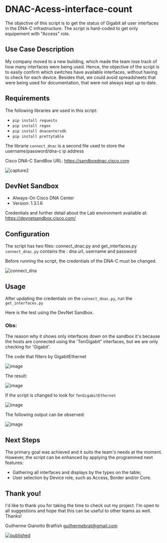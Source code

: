 # DNAC-Acess-interface-count
The objective of this script is to get the status of Gigabit all user interfaces in the DNA-C infrastructure.
The script is hard-coded to get only equipement with "Access" role.

## Use Case Description
My company moved to a new building, which made the team lose track of how many interfaces were being used. Hence, the objective of the script is to easily confirm which switches have available interfaces, without having to check for each device. Besides that, we could avoid spreadsheets that were being used for documentation, that were not always kept up to date.

## Requirements
The following libraries are used in this script:


* `pip install requests`
* `pip install regex`
* `pip install dnacentersdk`
* `pip install prettytable`



The librarie `connect_dnac` is a second file used to store the username/password/dna-c ip address

Cisco DNA-C SandBox URL: https://sandboxdnac.cisco.com



![capture2](https://user-images.githubusercontent.com/25211596/97782733-844bac80-1b69-11eb-9e48-6260dda1cd71.PNG)

## DevNet Sandbox

* Always-On Cisco DNA Center
* Version: 1.3.1.6

Credentials and further detail about the Lab environment available at: https://devnetsandbox.cisco.com/

## Configuration
The script has two files: connect_dnac.py and get_interfaces.py
`connect_dnac.py` contains the : dna url, username and password
  
Before running the script, the credentials of the DNA-C must be changed.
  
![connect_dna](https://user-images.githubusercontent.com/25211596/97782564-8f520d00-1b68-11eb-81a4-9af60a57939e.PNG)

## Usage
After updating the credentials on the `connect_dnac.py`, run the  `get_interfaces.py`

Here is the test using the DevNet Sandbox.

### Obs: 
The reason why it shows only interfaces down on the sandbox it's because the hosts are connected using the 'TenGigabit" interfaces, but we are only checking for 'Gigabit'.

The code that filters by GigabitEthernet

![image](https://user-images.githubusercontent.com/25211596/97790863-d78e2100-1ba2-11eb-91b5-3020b7c90e7c.png)

The result:

![image](https://user-images.githubusercontent.com/25211596/97790814-546ccb00-1ba2-11eb-9b23-6996c816f0f5.png)

If the script is changed to look for `TenGigabitEthernet` 

![image](https://user-images.githubusercontent.com/25211596/97790833-8c740e00-1ba2-11eb-8148-51265f6a29db.png)

The following output can be observed:

![image](https://user-images.githubusercontent.com/25211596/97790844-9dbd1a80-1ba2-11eb-8687-bfffdb78b5a8.png)

## Next Steps

The primary goal was achieved and it suits the team's needs at the moment. However, the script can be enhanced by applying the programmed next features:

* Gathering all interfaces and displays by the types on the table;
* User selection by Device role, such as Access, Border and/or Core.

## Thank you!
I'd like to thank you for taking the time to check out my project. I'm open to all suggestions and hope that this can be useful to other teams as well.
Thanks!

Guilherme Gianotto Bratfish
guilhermebrat@gmail.com

[![published](https://static.production.devnetcloud.com/codeexchange/assets/images/devnet-published.svg)](https://developer.cisco.com/codeexchange/github/repo/guilhermebrat/DNAC-Acess-interface-count)
